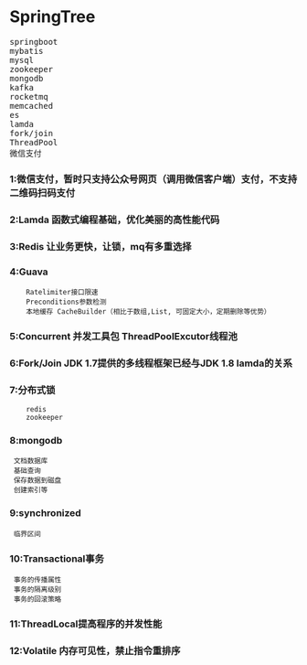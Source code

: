 # SpringTree

<pre>
springboot
mybatis
mysql
zookeeper
mongodb
kafka
rocketmq
memcached
es
lamda
fork/join
ThreadPool
微信支付
</pre>

### 1:微信支付，暂时只支持公众号网页（调用微信客户端）支付，不支持二维码扫码支付 
### 2:Lamda 函数式编程基础，优化美丽的高性能代码
### 3:Redis 让业务更快，让锁，mq有多重选择
### 4:Guava 
        Ratelimiter接口限速
        Preconditions参数检测
        本地缓存 CacheBuilder（相比于数组,List, 可固定大小，定期删除等优势）
### 5:Concurrent 并发工具包 ThreadPoolExcutor线程池
### 6:Fork/Join JDK 1.7提供的多线程框架已经与JDK 1.8 lamda的关系
### 7:分布式锁 
        redis
        zookeeper
### 8:mongodb
     文档数据库
     基础查询
     保存数据到磁盘
     创建索引等
### 9:synchronized
     临界区间
### 10:Transactional事务
     事务的传播属性
     事务的隔离级别
     事务的回滚策略 
### 11:ThreadLocal提高程序的并发性能 
### 12:Volatile 内存可见性，禁止指令重排序
